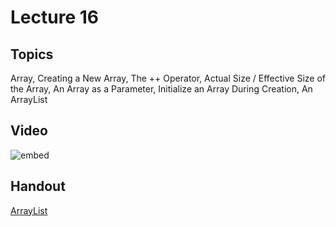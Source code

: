 # Lecture 16

## Topics

Array, Creating a New Array, The ++ Operator, Actual Size / Effective Size of the Array, An Array as a Parameter, Initialize an Array During Creation, An ArrayList

## Video

![embed](https://www.youtube.com/embed/FUO3XEUVydk?rel=0)

## Handout

[ArrayList](31-ArrayList.pdf)
